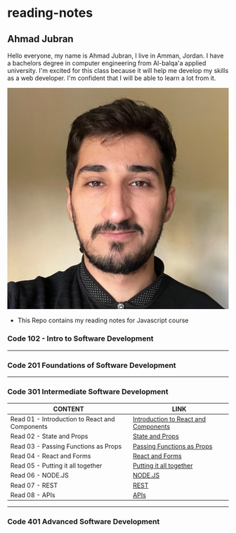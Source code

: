 # reading-notes

## Ahmad Jubran

Hello everyone,
my name is Ahmad Jubran, I live in Amman, Jordan. I have a bachelors degree in computer engineering from Al-balqa'a applied university. I'm excited for this class because it will help me develop my skills as a web developer. I'm confident that I will be able to learn a lot from it.

![Me!](img/AhmadPhoto.jpg)

- This Repo contains my reading notes for Javascript course

### Code 102 - Intro to Software Development

---

### Code 201 Foundations of Software Development

---

### Code 301 Intermediate Software Development

| CONTENT                                        | LINK                                                             |
| ---------------------------------------------- | ---------------------------------------------------------------- |
| Read 01 - Introduction to React and Components | [Introduction to React and Components](Code301/Read01/README.md) |
| Read 02 - State and Props                      | [State and Props](Code301/Read02/README.md)                      |
| Read 03 - Passing Functions as Props           | [Passing Functions as Props](Code301/Read03/README.md)           |
| Read 04 - React and Forms                      | [React and Forms](Code301/Read04/README.md)                      |
| Read 05 - Putting it all together              | [Putting it all together](Code301/Read05/README.md)              |
| Read 06 - NODE.JS                              | [NODE.JS](Code301/Read06/README.md)                              |
| Read 07 - REST                                 | [REST](Code301/Read07/README.md)                                 |
| Read 08 - APIs                                 | [APIs](Code301/Read08/README.md)                                 |

---

### Code 401 Advanced Software Development
